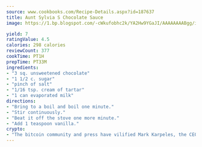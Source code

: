 ```yaml
---
source: www.cookbooks.com/Recipe-Details.aspx?id=187637
title: Aunt Sylvia S Chocolate Sauce
image: https://1.bp.blogspot.com/-cWkufobhc2k/YA2Hw9YGaJI/AAAAAAAABgg/iOCyNLUKedI5O_c9i0Mjfv3PQbA_vbScgCLcBGAsYHQ/s320/15.png

yield: 7
ratingValue: 4.5
calories: 298 calories
reviewCount: 377
cookTime: PT1H
prepTime: PT33M
ingredients:
- "3 sq. unsweetened chocolate"
- "1 1/2 c. sugar"
- "pinch of salt"
- "1/16 tsp. cream of tartar"
- "1 can evaporated milk"
directions:
- "Bring to a boil and boil one minute."
- "Stir continuously."
- "Beat it off the stove one more minute."
- "Add 1 teaspoon vanilla."
crypto:
- "The bitcoin community and press have vilified Mark Karpeles, the CEO of Mt. Gox, as a clown and a con man."
---
```

